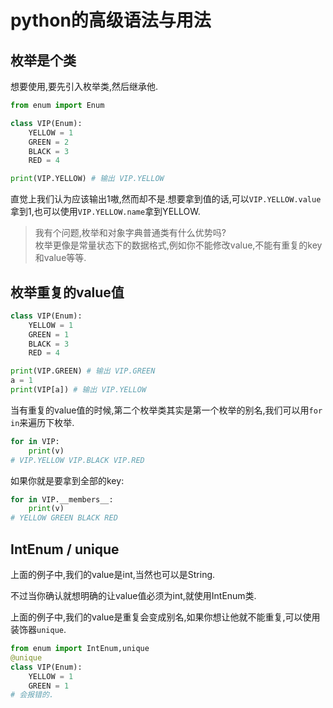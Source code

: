 # python的高级语法与用法

## 枚举是个类
想要使用,要先引入枚举类,然后继承他.
```py
from enum import Enum

class VIP(Enum):
    YELLOW = 1
    GREEN = 2
    BLACK = 3
    RED = 4

print(VIP.YELLOW) # 输出 VIP.YELLOW
```
直觉上我们认为应该输出1嗷,然而却不是.想要拿到值的话,可以`VIP.YELLOW.value`拿到1,也可以使用`VIP.YELLOW.name`拿到YELLOW.

>我有个问题,枚举和对象字典普通类有什么优势吗?  
枚举更像是常量状态下的数据格式,例如你不能修改value,不能有重复的key和value等等.

## 枚举重复的value值
```py
class VIP(Enum):
    YELLOW = 1
    GREEN = 1
    BLACK = 3
    RED = 4

print(VIP.GREEN) # 输出 VIP.GREEN
a = 1
print(VIP[a]) # 输出 VIP.YELLOW
```
当有重复的value值的时候,第二个枚举类其实是第一个枚举的别名,我们可以用`for in`来遍历下枚举.
```py
for in VIP:
    print(v)
# VIP.YELLOW VIP.BLACK VIP.RED 
```
如果你就是要拿到全部的key:
```py
for in VIP.__members__:
    print(v)
# YELLOW GREEN BLACK RED 
```

## IntEnum / unique
上面的例子中,我们的value是int,当然也可以是String.

不过当你确认就想明确的让value值必须为int,就使用IntEnum类.

上面的例子中,我们的value是重复会变成别名,如果你想让他就不能重复,可以使用装饰器`unique`.
```py
from enum import IntEnum,unique
@unique
class VIP(Enum):
    YELLOW = 1
    GREEN = 1
# 会报错的.
```